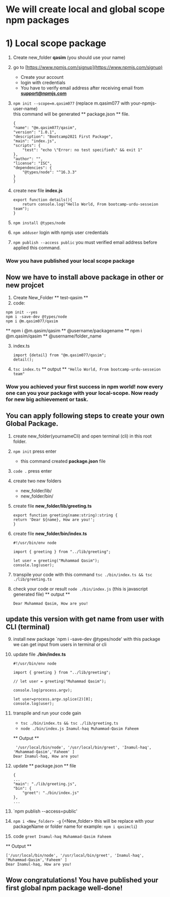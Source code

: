 # We will create local and global scope npm packages

# 1) Local scope package

1. Create new_folder **qasim** (you should use your name)
2. go to [https://www.npmjs.com/signup](https://www.npmjs.com/signup)

    *   Create your account
    *   login with credentials
    *   You have to verify email address after receiving email from **support@npmjs.com**

3. `npm init --scope=m.qasim077` (replace m.qasim077 with your-npmjs-user-name)    
    this command will be generated ** package.json ** file.
    ```
    {
    "name": "@m.qasim077/qasim",
    "version": "1.0.1",
    "description": "Bootcamp2021 First Package",
    "main": "index.js",
    "scripts": {
        "test": "echo \"Error: no test specified\" && exit 1"
    },
    "author": "",
    "license": "ISC",
    "dependencies": {
        "@types/node": "^16.3.3"
    }
    }
    ```

4. create new file **index.js**
    ```
    export function details(){
        return console.log("Hello World, From bootcamp-urdu-sesseion team");
    }
    ```
5. `npm install @types/node`
6. `npm adduser` login with npmjs user credentials
7. `npm publish --access public` you must verified email address before applied this command.

### Wow you have published your local scope package 

## Now we have to install above package in other or new projcet
1. Create New_Folder ** test-qasim **
2. code:
```
npm init --yes
npm i -save-dev @types/node
npm i @m.qasim077/qasim
```

** npm i @m.qasim/qasim ** @username/packagename 
** npm i @m.qasim/qasim ** @username/folder_name

3. index.ts
     ```
    import {detail} from "@m.qasim077/qasim";
    detail();
    ```

4. `tsc index.ts`
    ** output **
    `"Hello World, From bootcamp-urdu-sesseion team"`

### Wow you achieved your first success in npm world! now every one can you your package with your local-scope. Now ready for new big achievement or task.    





## You can apply following steps to create your own Global Package.

1. create new_folder(yournameCli) and open terminal (cli) in this root folder.
2. `npm init` press enter
    * this command created **package.json** file

3. `code .` press enter
4. create two new folders
    * new_folder/lib/
    * new_folder/bin/
5. create file **new_folder/lib/greeting.ts**

    ```
    export function greeting(name:string):string {
    return 'Dear ${name}, How are you!';
    }
    ```   
6. create file **new_folder/bin/index.ts**
    ```
    #!/usr/bin/env node

    import { greeting } from "../lib/greeting";

    let user = greeting("Muhammad Qasim");
    console.log(user);
    ```

7. transpile your code with this command `tsc ./bin/index.ts && tsc ./lib/greeting.ts`    
8. check your code or result `node ./bin/index.js` (this is javascript generated file)
    ** output **
    ```
    Dear Muhammad Qasim, How are you!
    ```
## update this version with get name from user with CLI (terminal)

9. install new package `npm i -save-dev @types/node' with this package we can get input from users in terminal or cli

10. update file **./bin/index.ts**
    ```
    #!/usr/bin/env node

    import { greeting } from "../lib/greeting";

    // let user = greeting("Muhammad Qasim");

    console.log(process.argv);

    let user=process.argv.splice(2)[0];
    console.log(user);
    ```
11. transpile and run your code gain 
    * `tsc ./bin/index.ts && tsc ./lib/greeting.ts`  
    * `node ./bin/index.js Inamul-haq Muhammad-Qasim Faheem`

    ** Output **
    ```
     '/usr/local/bin/node', '/usr/local/bin/greet', 'Inamul-haq', 'Muhammad-Qasim','Faheem' ] 
    Dear Inamul-haq, How are you!
    ```    
12. update ** package.json ** file
    ```
    {
    ...
    "main": "./lib/greeting.js",
    "bin": {
        "greet": "./bin/index.js"
    },
    ...

    ```    
13. `npm publish --access=public'
14. `npm i <New_folder> -g` (<New_folder> this will be replace with your packageName or folder name for example: `npm i qasimcli`)
15. code `greet Inamul-haq Muhammad-Qasim Faheem`

** Output **

```
['/usr/local/bin/node', '/usr/local/bin/greet', 'Inamul-haq', 'Muhammad-Qasim','Faheem' ] 
Dear Inamul-haq, How are you!
``` 

## Wow congratulations! You have published your first global npm package well-done!

